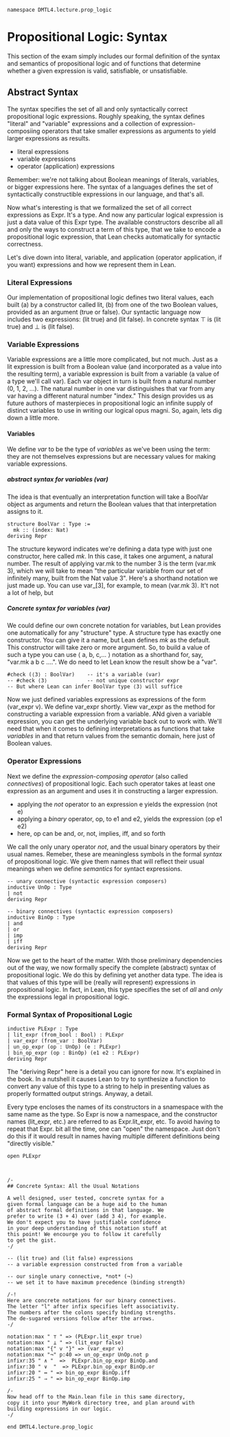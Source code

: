 ```lean
namespace DMTL4.lecture.prop_logic
```

# Propositional Logic: Syntax

This section of the exam simply includes our formal
definition of the syntax and semantics of propositional
logic and of functions that determine whether a given
expression is valid, satisfiable, or unsatisfiable.

## Abstract Syntax

The syntax specifies the set of all and only syntactically
correct propositional logic expressions. Roughly speaking,
the syntax defines "literal" and "variable" expressions and
a collection of expression-composiing operators that take
smaller expressions as arguments to yield larger expressions
as results.

- literal expressions
- variable expressions
- operator (application) expressions

Remember: we're not talking about Boolean meanings of
literals, variables, or bigger expressions here. The
syntax of a languages defines the set of syntactically
constructible expressions in our language, and that's
all.

Now what's interesting is that we formalized the set of
all correct expressions as Expr. It's a type. And now
any particular logical expression is just a data value of
this Expr type. The available constructors describe all
all and only the ways to construct a term of this type,
that we take to encode a propositional logic expression,
that Lean checks automatically for syntactic correctness.

Let's dive down into literal, variable, and application
(operator application, if you want) expressions and how
we represent them in Lean.

### Literal Expressions

Our implementation of propositional logic defines two
literal values, each built (a) by a constructor called
lit, (b) from one of the two Boolean values, provided
as an argument (true or false). Our syntactic language
now includes two expressions: (lit true) and (lit false).
In concrete syntax ⊤ is (lit true) and ⊥ is (lit false).

### Variable Expressions

Variable expressions are a little more complicated, but
not much. Just as a lit expression is built from a Boolean
value (and incorporated as a value into the resulting term),
a variable expression is built from a variable (a value of
a type we'll call var). Each var object in turn is built
from a natural number (0, 1, 2, ...). The natural number
in one var distinguishes that var from any var having a
different natural number "index." This design provides us
as future authors of masterpieces in propositional logic
an infinite supply of distinct variables to use in writing
our logical opus magni. So, again, lets dig down a little
more.

#### Variables

We define *var* to be the type of *variables* as we've
been using the term: they are not themselves expressions
but are necessary values for making variable expressions.

##### abstract syntax for variables (var)

The idea is that eventually an interpretation function
will take a BoolVar object as arguments and return the
Boolean values that that interpretation assigns to it.
```lean
structure BoolVar : Type :=
  mk :: (index: Nat)
deriving Repr
```


The structure keyword indicates we're defining a data
type with just one constructor, here called *mk*. In this
case, it takes one argument, a natural number. The result
of applying var.mk to the number 3 is the term (var.mk 3),
which we will take to mean "the particular variable from
our set of infinitely many, built from the Nat value 3".
Here's a shorthand notation we just made up. You can use
var_[3], for example, to mean (var.mk 3). It't not a lot
of help, but

##### Concrete syntax for variables (var)

We could define our own concrete notation for variables,
but Lean provides one automatically for any "structure"
type. A structure type has exactly one constructor. You
can give it a name, but Lean defines *mk* as the default.
This constructor will take zero or more argument. So, to
build a value of such a type you can use ⟨ a, b, c,... ⟩
notation as a shorthand for, say, "var.mk a b c ....".
We do need to let Lean know the result show be a "var".
```lean
#check (⟨3⟩ : BoolVar)    -- it's a variable (var)
-- #check ⟨3⟩             -- not unique constructor expr
-- But where Lean can infer BoolVar type ⟨3⟩ will suffice
```


Now we just defined variables expressions as expressions
of the form (var_expr v). We define var_expr shortly. View
var_expr as the method for constructing a variable expression
from a variable. ANd given a variable expression, you can
get the underlying variable back out to work with. We'll
need that when it comes to defining interpretations as
functions that take *variables* in and that return values
from the semantic domain, here just of Boolean values.

### Operator Expressions

Next we define the *expression-composing operator* (also
called *connectives*) of propositional logic. Each such
operator takes at least one expression as an argument and
uses it in constructing a larger expression.

- applying the *not* operator to an expression e yields the expression (not e)
- applying a *binary* operator, op, to e1 and e2, yields the expression (op e1 e2)
- here, op can be and, or, not, implies, iff, and so forth

We call the only unary operator *not*, and the usual binary operators
by their usual names. Remeber, these are meaningless symbols in the formal
*syntax* of propositional logic. We give them names that will reflect their
usual meanings when we define *semantics* for syntact expressions.

```lean
-- unary connective (syntactic expression composers)
inductive UnOp : Type
| not
deriving Repr

-- binary connectives (syntactic expression composers)
inductive BinOp : Type
| and
| or
| imp
| iff
deriving Repr
```

Now we get to the heart of the matter. With those preliminary
dependencies out of the way, we now formally specify the complete
(abstract) syntax of propositional logic. We do this by defining
yet another data type. The idea is that values of this type will
be (really will represent) expressions in propositional logic. In
fact, in Lean, this type specifies the set of *all* and *only*
the expressions legal in propositional logic.

### Formal Syntax of Propositional Logic

```lean
inductive PLExpr : Type
| lit_expr (from_bool : Bool) : PLExpr
| var_expr (from_var : BoolVar)
| un_op_expr (op : UnOp) (e : PLExpr)
| bin_op_expr (op : BinOp) (e1 e2 : PLExpr)
deriving Repr
```

The "deriving Repr" here is a detail you can ignore for
now. It's explained in the book. In a nutshell it causes
Lean to try to synthesize a function to convert any value
of this type to a string to help in presenting values as
properly formatted output strings. Anyway, a detail.

Every type encloses the names of its constructors
in a snamespace with the same name as the type. So
Expr is now a namespace, and the constructor names
(lit_expr, etc.) are referred to as Expr.lit_expr,
etc. To avoid having to repeat that Expr. bit all
the time, one can "open" the namespace. Just don't
do this if it would result in names having multiple
different definitions being "directly visible."
```lean
open PLExpr



/-
## Concrete Syntax: All the Usual Notations

A well designed, user tested, concrete syntax for a
given formal language can be a huge aid to the human
of abstract formal definitions in that language. We
prefer to write (3 + 4) over (add 3 4), for example.
We don't expect you to have justifiable confidence
in your deep understanding of this notation stuff at
this point! We encourge you to follow it carefully
to get the gist.
-/

-- (lit true) and (lit false) expressions
-- a variable expression constructed from from a variable

-- our single unary connective, *not* (¬)
-- we set it to have maximum precedence (binding strength)

/-!
Here are concrete notations for our binary connectives.
The letter "l" after infix specifies left associativity.
The numbers after the colons specify binding strengths.
The de-sugared versions follow after the arrows.
-/

notation:max " ⊤ " => (PLExpr.lit_expr true)
notation:max " ⊥ " => (lit_expr false)
notation:max "{" v "}" => (var_expr v)
notation:max "¬" p:40 => un_op_expr UnOp.not p
infixr:35 " ∧ "  =>  PLExpr.bin_op_expr BinOp.and
infixr:30 " ∨  "  => PLExpr.bin_op_expr BinOp.or
infixr:20 " ↔ " => bin_op_expr BinOp.iff
infixr:25 " ⇒ " => bin_op_expr BinOp.imp

/-
Now head off to the Main.lean file in this same directory,
copy it into your MyWork directory tree, and plan around with
building expressions in our logic.
-/

end DMTL4.lecture.prop_logic
```
